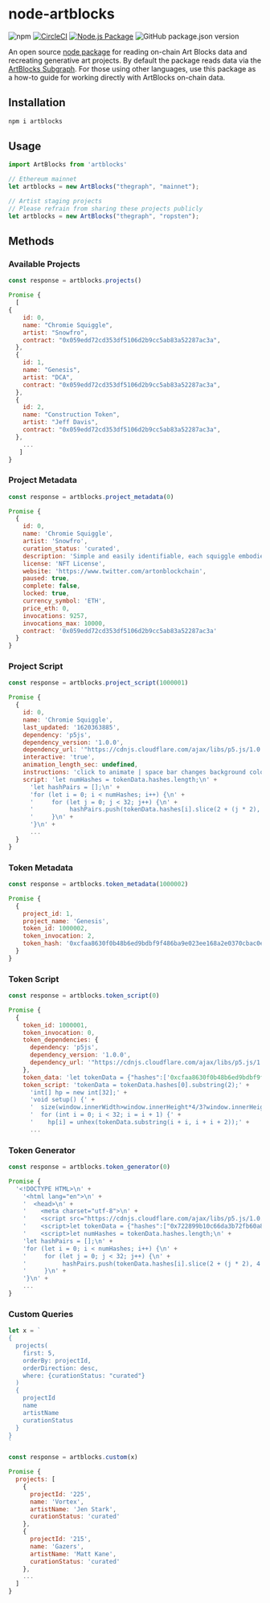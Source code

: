 # node-artblocks

![npm](https://img.shields.io/npm/v/artblocks)
[![CircleCI](https://circleci.com/gh/ArtBlocks/node-artblocks/tree/main.svg?style=svg)](https://circleci.com/gh/ArtBlocks/node-artblocks/tree/main)
[![Node.js Package](https://github.com/ArtBlocks/node-artblocks/actions/workflows/npm-publish.yml/badge.svg)](https://github.com/ArtBlocks/node-artblocks/actions/workflows/npm-publish.yml)
![GitHub package.json version](https://img.shields.io/github/package-json/v/artblocks/node-artblocks?color=blue&label=development)

An open source [node package](https://www.npmjs.com/package/artblocks) for reading on-chain Art Blocks data and recreating generative art projects. By default the package reads data via the [ArtBlocks Subgraph](https://thegraph.com/explorer/subgraph/artblocks/art-blocks). For those using other languages, use this package as a how-to guide for working directly with ArtBlocks on-chain data.

## Installation

```bash
npm i artblocks
```

## Usage

```javascript
import ArtBlocks from 'artblocks'

// Ethereum mainnet
let artblocks = new ArtBlocks("thegraph", "mainnet");

// Artist staging projects
// Please refrain from sharing these projects publicly
let artblocks = new ArtBlocks("thegraph", "ropsten");
```

## Methods

### Available Projects

```javascript
const response = artblocks.projects()
```

```javascript
Promise {
  [
{
    id: 0,
    name: "Chromie Squiggle",
    artist: "Snowfro",
    contract: "0x059edd72cd353df5106d2b9cc5ab83a52287ac3a",
  },
  {
    id: 1,
    name: "Genesis",
    artist: "DCA",
    contract: "0x059edd72cd353df5106d2b9cc5ab83a52287ac3a",
  },
  {
    id: 2,
    name: "Construction Token",
    artist: "Jeff Davis",
    contract: "0x059edd72cd353df5106d2b9cc5ab83a52287ac3a",
  },
    ...
   ]
}
```

### Project Metadata

```javascript
const response = artblocks.project_metadata(0)
```

```javascript
Promise {
  {
    id: 0,
    name: 'Chromie Squiggle',
    artist: 'Snowfro',
    curation_status: 'curated',
    description: 'Simple and easily identifiable, each squiggle embodies the soul of the Art Blocks platform. Consider each my personal signature as an artist, developer, and tinkerer. Public minting of the Chromie Squiggle is permanently paused. They are now reserved for manual distribution to collectors and community members over a longer period of time. Please visit OpenSea to explore Squiggles available on the secondary market.',
    license: 'NFT License',
    website: 'https://www.twitter.com/artonblockchain',
    paused: true,
    complete: false,
    locked: true,
    currency_symbol: 'ETH',
    price_eth: 0,
    invocations: 9257,
    invocations_max: 10000,
    contract: '0x059edd72cd353df5106d2b9cc5ab83a52287ac3a'
  }
}
```

### Project Script

```javascript
const response = artblocks.project_script(1000001)
```

```javascript
Promise {
  {
    id: 0,
    name: 'Chromie Squiggle',
    last_updated: '1620363885',
    dependency: 'p5js',
    dependency_version: '1.0.0',
    dependency_url: '"https://cdnjs.cloudflare.com/ajax/libs/p5.js/1.0.0/p5.min.js"',
    interactive: 'true',
    animation_length_sec: undefined,
    instructions: 'click to animate | space bar changes background color',
    script: 'let numHashes = tokenData.hashes.length;\n' +
      'let hashPairs = [];\n' +
      'for (let i = 0; i < numHashes; i++) {\n' +
      '     for (let j = 0; j < 32; j++) {\n' +
      '          hashPairs.push(tokenData.hashes[i].slice(2 + (j * 2), 4 + (j * 2)));\n' +
      '     }\n' +
      '}\n' +
      ...
  }
}
```

### Token Metadata

```javascript
const response = artblocks.token_metadata(1000002)
```

```javascript
Promise {
  {
    project_id: 1,
    project_name: 'Genesis',
    token_id: 1000002,
    token_invocation: 2,
    token_hash: '0xcfaa8630f0b48b6ed9bdbf9f486ba9e023ee168a2e0370cbac0e09196b33d12b'
  }
}
```

### Token Script

```javascript
const response = artblocks.token_script(0)
```

```javascript
Promise {
  {
    token_id: 1000001,
    token_invocation: 0,
    token_dependencies: {
      dependency: 'p5js',
      dependency_version: '1.0.0',
      dependency_url: '"https://cdnjs.cloudflare.com/ajax/libs/p5.js/1.0.0/p5.min.js"'
    },
    token_data: 'let tokenData = {"hashes":['0xcfaa8630f0b48b6ed9bdbf9f486ba9e023ee168a2e0370cbac0e09196b33d12b'], "tokenId":"1000001"}',
    token_script: 'tokenData = tokenData.hashes[0].substring(2);' +
      'int[] hp = new int[32];' +
      'void setup() {' +
      '  size(window.innerWidth>window.innerHeight*4/3?window.innerHeight*4/3:window.innerWidth, window.innerWidth>window.innerHeight*4/3?window.innerHeight:window.innerWidth*3/4);' +
      '  for (int i = 0; i < 32; i = i + 1) {' +
      '    hp[i] = unhex(tokenData.substring(i + i, i + i + 2));' +
      ...
```

### Token Generator

```javascript
const response = artblocks.token_generator(0)
```

```javascript
Promise {
  '<!DOCTYPE HTML>\n' +
    '<html lang="en">\n' +
    '  <head>\n' +
    '    <meta charset="utf-8">\n' +
    '    <script src="https://cdnjs.cloudflare.com/ajax/libs/p5.js/1.0.0/p5.min.js"></script>\n' +
    '    <script>let tokenData = {"hashes":["0x722899b10c66da3b72fb60a8e71df442ee1c004547ba2227d76bed357469b4ea"], "tokenId":"0"}</script>\n' +
    '    <script>let numHashes = tokenData.hashes.length;\n' +
    'let hashPairs = [];\n' +
    'for (let i = 0; i < numHashes; i++) {\n' +
    '     for (let j = 0; j < 32; j++) {\n' +
    '          hashPairs.push(tokenData.hashes[i].slice(2 + (j * 2), 4 + (j * 2)));\n' +
    '     }\n' +
    '}\n' +
    ...
}
```

### Custom Queries

```javascript
let x = `
{
  projects(
    first: 5,
    orderBy: projectId, 
    orderDirection: desc, 
    where: {curationStatus: "curated"}
  ) 
  {         
    projectId
    name
    artistName
    curationStatus
  }
}
`
```

```javascript
const response = artblocks.custom(x)
```

```javascript
Promise {
  projects: [
    {
      projectId: '225',
      name: 'Vortex',
      artistName: 'Jen Stark',
      curationStatus: 'curated'
    },
    {
      projectId: '215',
      name: 'Gazers',
      artistName: 'Matt Kane',
      curationStatus: 'curated'
    },
    ...
  ]
}
```
